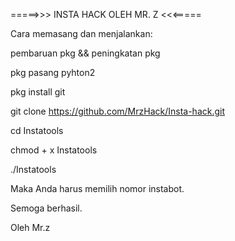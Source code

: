 =====>>> INSTA HACK OLEH MR. Z <<<=====

Cara memasang dan menjalankan:

pembaruan pkg && peningkatan pkg

pkg pasang pyhton2

pkg install git

git clone https://github.com/MrzHack/Insta-hack.git

cd Instatools

chmod + x Instatools

./Instatools

Maka Anda harus memilih nomor instabot.

Semoga berhasil. 

Oleh Mr.z
